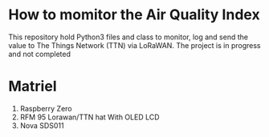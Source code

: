 # How to momitor the Air Quality Index
This repository hold Python3 files and class to monitor, log and send the value to The Things Network (TTN) via LoRaWAN.
The project is in progress and not completed

# Matriel
1. Raspberry Zero
2. RFM 95 Lorawan/TTN hat With OLED LCD
3. Nova SDS011
